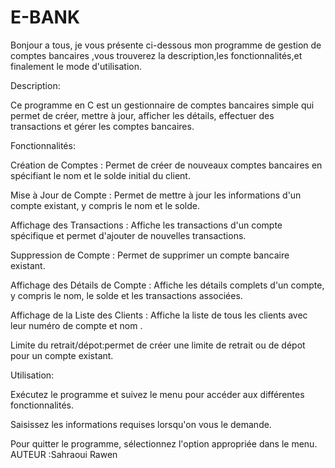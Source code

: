 # E-BANK
Bonjour a tous, je vous présente ci-dessous mon programme de gestion de comptes bancaires ,vous trouverez la description,les fonctionnalités,et finalement le mode d'utilisation.

Description:

Ce programme en C est un gestionnaire de comptes bancaires simple qui permet de créer, mettre à jour, afficher les détails, effectuer des transactions et gérer les comptes bancaires.

Fonctionnalités:


Création de Comptes : Permet de créer de nouveaux comptes bancaires en spécifiant le nom et le solde initial du client.

Mise à Jour de Compte : Permet de mettre à jour les informations d'un compte existant, y compris le nom et le solde.

Affichage des Transactions : Affiche les transactions d'un compte spécifique et permet d'ajouter de nouvelles transactions.

Suppression de Compte : Permet de supprimer un compte bancaire existant.

Affichage des Détails de Compte : Affiche les détails complets d'un compte, y compris le nom, le solde et les transactions associées.

Affichage de la Liste des Clients : Affiche la liste de tous les clients avec leur numéro de compte et nom .

Limite du retrait/dépot:permet de créer une limite de retrait ou de dépot pour un compte existant.

Utilisation:

Exécutez le programme et suivez le menu pour accéder aux différentes fonctionnalités.

Saisissez les informations requises lorsqu'on vous le demande.

Pour quitter le programme, sélectionnez l'option appropriée dans le menu.
AUTEUR :Sahraoui Rawen
